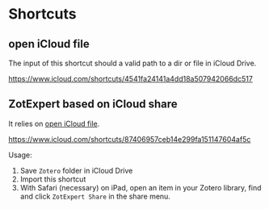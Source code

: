 # Shortcuts

## open iCloud file
The input of this shortcut should a valid path to a dir or file in iCloud Drive.

https://www.icloud.com/shortcuts/4541fa24141a4dd18a507942066dc517

## ZotExpert based on iCloud share
It relies on [open iCloud file](https://www.icloud.com/shortcuts/4541fa24141a4dd18a507942066dc517).

https://www.icloud.com/shortcuts/87406957ceb14e299fa151147604af5c

Usage:
1. Save `Zotero` folder in iCloud Drive
2. Import this shortcut
3. With Safari (necessary) on iPad, open an item in your Zotero library, find and click `ZotExpert Share` in the share menu.
